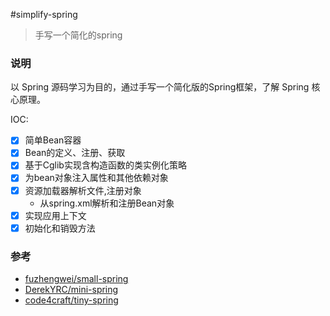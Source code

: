#simplify-spring
>手写一个简化的spring
### 说明
以 Spring 源码学习为目的，通过手写一个简化版的Spring框架，了解 Spring 核心原理。

IOC:
- [x] 简单Bean容器
- [x] Bean的定义、注册、获取
- [x] 基于Cglib实现含构造函数的类实例化策略
- [x] 为bean对象注入属性和其他依赖对象
- [x] 资源加载器解析文件,注册对象
  - 从spring.xml解析和注册Bean对象
- [x] 实现应用上下文
- [x] 初始化和销毁方法
### 参考
- [fuzhengwei/small-spring](https://github.com/fuzhengwei/small-spring)
- [DerekYRC/mini-spring](https://github.com/DerekYRC/mini-spring)
- [code4craft/tiny-spring](https://github.com/code4craft/tiny-spring)